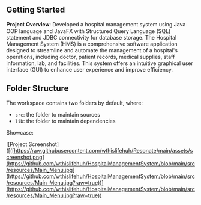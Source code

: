 ## Getting Started

𝐏𝐫𝐨𝐣𝐞𝐜𝐭 𝐎𝐯𝐞𝐫𝐯𝐢𝐞𝐰:
Developed a hospital management system using Java OOP language and JavaFX with Structured Query Language (SQL) statement and JDBC connectivity for database storage.
The Hospital Management System (HMS) is a comprehensive software application designed to streamline and automate the management of a hospital's operations, including doctor, patient records, medical supplies, staff information, lab, and facilities. 
This system offers an intuitive graphical user interface (GUI) to enhance user experience and improve efficiency.

## Folder Structure

The workspace contains two folders by default, where:

- `src`: the folder to maintain sources
- `lib`: the folder to maintain dependencies

Showcase:

![Project Screenshot]([([https://raw.githubusercontent.com/wthislifehuh/Resonate/main/assets/screenshot.png](https://github.com/wthislifehuh/HospitalManagementSystem/blob/main/src/resources/Main_Menu.jpg](https://github.com/wthislifehuh/HospitalManagementSystem/blob/main/src/resources/Main_Menu.jpg?raw=true))](https://github.com/wthislifehuh/HospitalManagementSystem/blob/main/src/resources/Main_Menu.jpg?raw=true))

